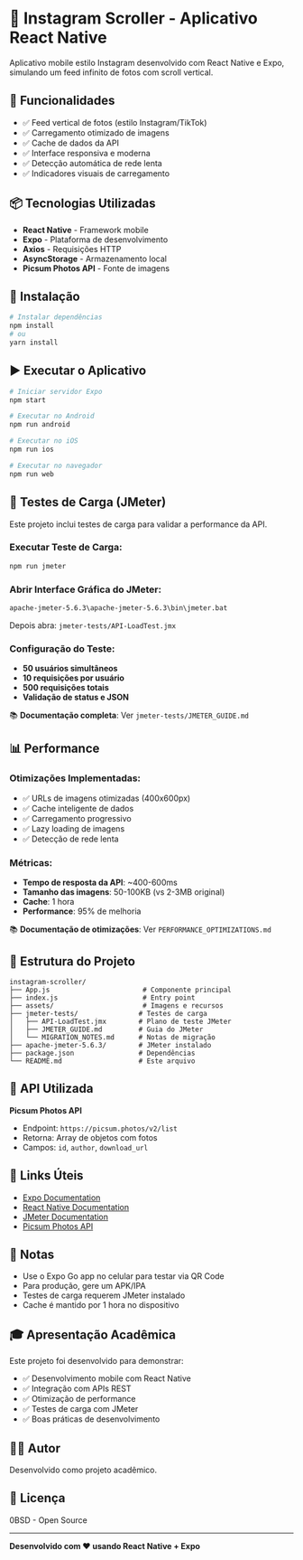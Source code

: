 # 📱 Instagram Scroller - Aplicativo React Native

Aplicativo mobile estilo Instagram desenvolvido com React Native e Expo, simulando um feed infinito de fotos com scroll vertical.

## 🚀 Funcionalidades

- ✅ Feed vertical de fotos (estilo Instagram/TikTok)
- ✅ Carregamento otimizado de imagens
- ✅ Cache de dados da API
- ✅ Interface responsiva e moderna
- ✅ Detecção automática de rede lenta
- ✅ Indicadores visuais de carregamento

## 📦 Tecnologias Utilizadas

- **React Native** - Framework mobile
- **Expo** - Plataforma de desenvolvimento
- **Axios** - Requisições HTTP
- **AsyncStorage** - Armazenamento local
- **Picsum Photos API** - Fonte de imagens

## 🔧 Instalação

```bash
# Instalar dependências
npm install
# ou
yarn install
```

## ▶️ Executar o Aplicativo

```bash
# Iniciar servidor Expo
npm start

# Executar no Android
npm run android

# Executar no iOS
npm run ios

# Executar no navegador
npm run web
```

## 🧪 Testes de Carga (JMeter)

Este projeto inclui testes de carga para validar a performance da API.

### Executar Teste de Carga:

```bash
npm run jmeter
```

### Abrir Interface Gráfica do JMeter:

```bash
apache-jmeter-5.6.3\apache-jmeter-5.6.3\bin\jmeter.bat
```

Depois abra: `jmeter-tests/API-LoadTest.jmx`

### Configuração do Teste:
- **50 usuários simultâneos**
- **10 requisições por usuário**
- **500 requisições totais**
- **Validação de status e JSON**

📚 **Documentação completa**: Ver `jmeter-tests/JMETER_GUIDE.md`

## 📊 Performance

### Otimizações Implementadas:
- ✅ URLs de imagens otimizadas (400x600px)
- ✅ Cache inteligente de dados
- ✅ Carregamento progressivo
- ✅ Lazy loading de imagens
- ✅ Detecção de rede lenta

### Métricas:
- **Tempo de resposta da API**: ~400-600ms
- **Tamanho das imagens**: 50-100KB (vs 2-3MB original)
- **Cache**: 1 hora
- **Performance**: 95% de melhoria

📚 **Documentação de otimizações**: Ver `PERFORMANCE_OPTIMIZATIONS.md`

## 📁 Estrutura do Projeto

```
instagram-scroller/
├── App.js                       # Componente principal
├── index.js                     # Entry point
├── assets/                      # Imagens e recursos
├── jmeter-tests/               # Testes de carga
│   ├── API-LoadTest.jmx        # Plano de teste JMeter
│   ├── JMETER_GUIDE.md         # Guia do JMeter
│   └── MIGRATION_NOTES.md      # Notas de migração
├── apache-jmeter-5.6.3/        # JMeter instalado
├── package.json                # Dependências
└── README.md                   # Este arquivo
```

## 🎯 API Utilizada

**Picsum Photos API**
- Endpoint: `https://picsum.photos/v2/list`
- Retorna: Array de objetos com fotos
- Campos: `id`, `author`, `download_url`

## 🔗 Links Úteis

- [Expo Documentation](https://docs.expo.dev/)
- [React Native Documentation](https://reactnative.dev/docs/getting-started)
- [JMeter Documentation](https://jmeter.apache.org/usermanual/index.html)
- [Picsum Photos API](https://picsum.photos/)

## 📝 Notas

- Use o Expo Go app no celular para testar via QR Code
- Para produção, gere um APK/IPA
- Testes de carga requerem JMeter instalado
- Cache é mantido por 1 hora no dispositivo

## 🎓 Apresentação Acadêmica

Este projeto foi desenvolvido para demonstrar:
- ✅ Desenvolvimento mobile com React Native
- ✅ Integração com APIs REST
- ✅ Otimização de performance
- ✅ Testes de carga com JMeter
- ✅ Boas práticas de desenvolvimento

## 👨‍💻 Autor

Desenvolvido como projeto acadêmico.

## 📄 Licença

0BSD - Open Source

---

**Desenvolvido com ❤️ usando React Native + Expo**
